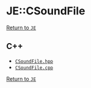 # JE::CSoundFile

[Return to `JE`](/docs/je.md)

## C++

- [`CSoundFile.hpp`](/src/je/CSoundFile.hpp)
- [`CSoundFile.cpp`](/src/je/CSoundFile.cpp)

[Return to `JE`](/docs/je.md)